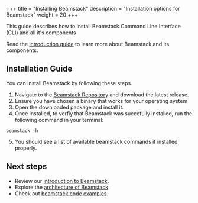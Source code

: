 +++
title = "Installing Beamstack"
description = "Installation options for Beamstack"
weight = 20
+++

This guide describes how to install Beamstack Command Line Interface (CLI) and all it's components

Read the [introduction guide](/docs/getting-started/introduction) to learn more about Beamstack and its components.

## Installation Guide

<!-- {{< alert  title="Note" color="warning">}}**Kubectl** must be installed before proceeding{{< /alert >}}
Follow this [guide](https://kubernetes.io/docs/tasks/tools/) to install Kubectl -->

You can install Beamstack by following these steps.

1. Navigate to the [Beamstack Repository](https://github.com/BeamStackProj/beamstack-cli) and download the latest release.
2. Ensure you have chosen a binary that works for your operating system
3. Open the downloaded package and install it.
4. Once installed, to verfiy that Beamstack was succefully installed, run the following command in your terminal:
```
beamstack -h
```
5. You should see a list of available beamstack commands if installed properly.

## Next steps

- Review our [introduction to Beamstack](/docs/getting-started/introduction/).
- Explore the [architecture of Beamstack](/docs/getting-started/architecture).
- Check out [beamstack code examples](/docs/getting-started/examples/).
